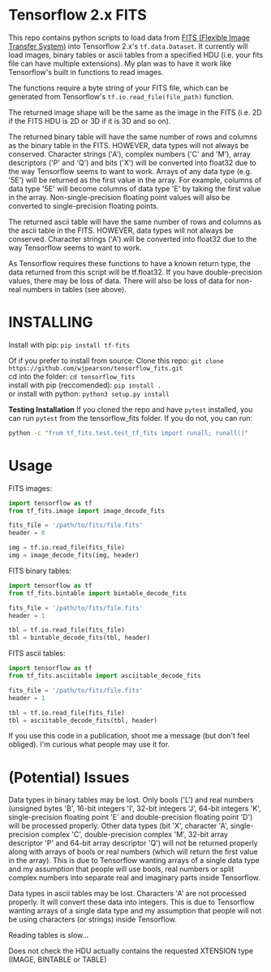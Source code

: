 Tensorflow 2.x FITS
===================
This repo contains python scripts to load data from [FITS (Flexible Image 
Transfer System)](https://en.wikipedia.org/wiki/FITS) into Tensorflow 2.x's 
`tf.data.Dataset`. It currently will load images, binary tables or ascii tables 
from a specified HDU (i.e. your fits file can have multiple extensions). My 
plan was to have it work like Tensorflow's built in functions to read images.

The functions require a byte string of your FITS file, which can be generated 
from Tensorflow's `tf.io.read_file(file_path)` function.

The returned image shape will be the same as the image in the FITS (i.e. 2D 
if the FITS HDU is 2D or 3D if it is 3D and so on).

The returned binary table will have the same number of rows and columns as the 
binary table in the FITS. HOWEVER, data types will not always be conserved. 
Character strings ('A'), complex numbers ('C' and 'M'), array descriptors ('P' 
and 'Q') and bits ('X') will be converted into float32 due to the way 
Tensorflow seems to want to work. Arrays of any data type (e.g. '5E') will be
returned as the first value in the array. For example, columns of data type 
'5E' will become columns of data type 'E' by taking the first value in the 
array. Non-single-precision floating point values will also be converted to
single-precision floating points.

The returned ascii table will have the same number of rows and columns as the 
ascii table in the FITS. HOWEVER, data types will not always be conserved. 
Character strings ('A') will be converted into float32 due to the way 
Tensorflow seems to want to work.

As Tensorflow requires these functions to have a known return type, the data
returned from this script will be tf.float32. If you have double-precision 
values, there may be loss of data. There will also be loss of data for 
non-real numbers in tables (see above).

INSTALLING
==========
Install with pip: `pip install tf-fits`

Of if you prefer to install from source:
Clone this repo: `git clone https://github.com/wjpearson/tensorflow_fits.git`  
cd into the folder: `cd tensorflow_fits`  
install with pip (reccomended): `pip install .`  
or install with python: `python3 setup.py install`

**Testing Installation**
If you cloned the repo and have `pytest` installed, you can run `pytest` from 
the tensorflow_fits folder. If you do not, you can run:

```bash
python -c "from tf_fits.test.test_tf_fits import runall; runall()"
```

Usage
=====
FITS images:
```python
import tensorflow as tf
from tf_fits.image import image_decode_fits

fits_file = '/path/to/fits/file.fits'
header = 0

img = tf.io.read_file(fits_file)
img = image_decode_fits(img, header)
```

FITS binary tables:
```python
import tensorflow as tf
from tf_fits.bintable import bintable_decode_fits

fits_file = '/path/to/fits/file.fits'
header = 1

tbl = tf.io.read_file(fits_file)
tbl = bintable_decode_fits(tbl, header)
```

FITS ascii tables:
```python
import tensorflow as tf
from tf_fits.asciitable import asciitable_decode_fits

fits_file = '/path/to/fits/file.fits'
header = 1

tbl = tf.io.read_file(fits_file)
tbl = asciitable_decode_fits(tbl, header)
```

If you use this code in a publication, shoot me a message (but don't feel 
obliged). I'm curious what people may use it for.

(Potential) Issues
==================
Data types in binary tables may be lost. Only bools ('L') and real numbers 
(unsigned bytes 'B', 16-bit integers 'I', 32-bit integers 'J', 64-bit integers 
'K', single-precision floating point 'E' and double-precision floating point 
'D') will be processed properly. Other data types (bit 'X', character 'A', 
single-precision complex 'C', double-precision complex 'M', 32-bit array 
descriptor 'P' and 64-bit array descriptor 'Q') will not be returned properly 
along with arrays of bools or real numbers (which will return the first value 
in the array). This is due to Tensorflow wanting arrays of a single data type 
and my assumption that people will use bools, real numbers or split complex 
numbers into separate real and imaginary parts inside Tensorflow.

Data types in ascii tables may be lost. Characters 'A' are not processed 
properly. It will convert these data into integers. This is due to Tensorflow 
wanting arrays of a single data type and my assumption that people will not 
be using characters (or strings) inside Tensorflow.

Reading tables is slow...

Does not check the HDU actually contains the requested XTENSION type (IMAGE, 
BINTABLE or TABLE)
